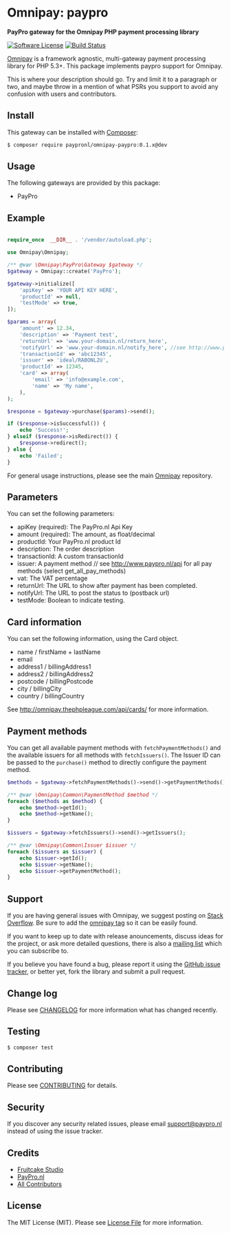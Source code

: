 # Omnipay: paypro

**PayPro gateway for the Omnipay PHP payment processing library**

[![Software License](https://img.shields.io/badge/license-MIT-brightgreen.svg?style=flat-square)](LICENSE.md)
[![Build Status](https://img.shields.io/travis/paypronl/omnipay-paypro/master.svg?style=flat-square)](https://travis-ci.org/paypronl/omnipay-paypro)

[Omnipay](https://github.com/thephpleague/omnipay) is a framework agnostic, multi-gateway payment
processing library for PHP 5.3+. This package implements paypro support for Omnipay.

This is where your description should go. Try and limit it to a paragraph or two, and maybe throw in a mention of what
PSRs you support to avoid any confusion with users and contributors.

## Install

This gateway can be installed with [Composer](https://getcomposer.org/):

``` bash
$ composer require paypronl/omnipay-paypro:0.1.x@dev
```

## Usage

The following gateways are provided by this package:

 * PayPro

## Example

```php

require_once  __DIR__ . '/vendor/autoload.php';

use Omnipay\Omnipay;

/** @var \Omnipay\PayPro\Gateway $gateway */
$gateway = Omnipay::create('PayPro');

$gateway->initialize([
    'apiKey' => 'YOUR API KEY HERE',
    'productId' => null,
    'testMode' => true,
]);

$params = array(
    'amount' => 12.34,
    'description' => 'Payment test',
    'returnUrl' => 'www.your-domain.nl/return_here',
    'notifyUrl' => 'www.your-domain.nl/notify_here', //see http://www.paypro.nl/postback
    'transactionId' => 'abc12345',
    'issuer' => 'ideal/RABONL2U',
    'productId' => 12345,
    'card' => array(
        'email' => 'info@example.com',
        'name' => 'My name',
    ),
);

$response = $gateway->purchase($params)->send();

if ($response->isSuccessful()) {
    echo 'Success!';
} elseif ($response->isRedirect()) {
    $response->redirect();
} else {
    echo 'Failed';
}
```

For general usage instructions, please see the main [Omnipay](https://github.com/thephpleague/omnipay) repository.

## Parameters

You can set the following parameters:

 - apiKey (required): The PayPro.nl Api Key
 - amount (required): The amount, as float/decimal
 - productId: Your PayPro.nl product Id
 - description: The order description
 - transactionId: A custom transactionId
 - issuer: A payment method // see http://www.paypro.nl/api for all pay methods (select get_all_pay_methods)
 - vat: The VAT percentage
 - returnUrl: The URL to show after payment has been completed.
 - notifyUrl: The URL to post the status to (postback url)
 - testMode: Boolean to indicate testing.

## Card information

 You can set the following information, using the Card object.

 - name / firstName + lastName
 - email
 - address1 / billingAddress1
 - address2 / billingAddress2
 - postcode / billingPostcode
 - city / billingCity
 - country / billingCountry

See http://omnipay.thephpleague.com/api/cards/ for more information.

## Payment methods

You can get all available payment methods with `fetchPaymentMethods()` and the available issuers for all methods with `fetchIssuers()`.
The Issuer ID can be passed to the `purchase()` method to directly configure the payment method.

```php
$methods = $gateway->fetchPaymentMethods()->send()->getPaymentMethods();

/** @var \Omnipay\Common\PaymentMethod $method */
foreach ($methods as $method) {
    echo $method->getId();
    echo $method->getName();
}

$issuers = $gateway->fetchIssuers()->send()->getIssuers();

/** @var \Omnipay\Common\Issuer $issuer */
foreach ($issuers as $issuer) {
    echo $issuer->getId();
    echo $issuer->getName();
    echo $issuer->getPaymentMethod();
}

```

## Support

If you are having general issues with Omnipay, we suggest posting on
[Stack Overflow](http://stackoverflow.com/). Be sure to add the
[omnipay tag](http://stackoverflow.com/questions/tagged/omnipay) so it can be easily found.

If you want to keep up to date with release anouncements, discuss ideas for the project,
or ask more detailed questions, there is also a [mailing list](https://groups.google.com/forum/#!forum/omnipay) which
you can subscribe to.

If you believe you have found a bug, please report it using the [GitHub issue tracker](https://github.com/paypronl/omnipay-paypro/issues),
or better yet, fork the library and submit a pull request.

## Change log

Please see [CHANGELOG](CHANGELOG.md) for more information what has changed recently.

## Testing

``` bash
$ composer test
```

## Contributing

Please see [CONTRIBUTING](CONTRIBUTING.md) for details.

## Security

If you discover any security related issues, please email support@paypro.nl instead of using the issue tracker.

## Credits

- [Fruitcake Studio](https://github.com/fruitcakestudio)
- [PayPro.nl](https://github.com/paypronl)
- [All Contributors](../../contributors)

## License

The MIT License (MIT). Please see [License File](LICENSE.md) for more information.
